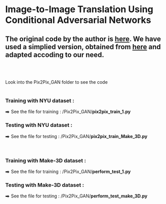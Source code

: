 # Image-to-Image Translation Using Conditional Adversarial Networks

## The original code by the author is [here](https://github.com/junyanz/pytorch-CycleGAN-and-pix2pix). We have used a simplied version, obtained from [here](https://github.com/TeeyoHuang/pix2pix-pytorch) and adapted accoding to our need.

<br/>
<br/>

Look into the Pix2Pix_GAN folder to see the code 
<br/>
<br/>
### **Training with NYU dataset** :
      
⮕ See the file for training : /Pix2Pix_GAN/**pix2pix_train_1.py** <br/>

### **Testing with NYU dataset** :
      
⮕ See the file for testing : /Pix2Pix_GAN/**pix2pix_train_Make_3D.py** <br/>
<br/>
<br/>
### **Training with Make-3D dataset** :
      
⮕ See the file for training : /Pix2Pix_GAN/**perform_test_1.py** <br/>

### **Testing with Make-3D dataset** :
      
⮕ See the file for testing : /Pix2Pix_GAN/**perform_test_make_3D.py** <br/>
